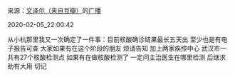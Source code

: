 来源：[文泽尔（来自豆瓣）](https://www.douban.com/people/wenzel/)的[广播](https://www.douban.com/people/wenzel/status/2792771754/)


2020-02-05_22:00:42


从小杭那里我又一次确定了一件事：目前核酸确诊结果最长五天出 至少也是有电子报告可查 大家如果有在这个阶段的朋友 烦请告知 加上两家疾控中心 武汉市一共有27个核酸检测点 如果有在做核酸检测了 一定问主治医生在哪里检测 后继求助有大用 切记
